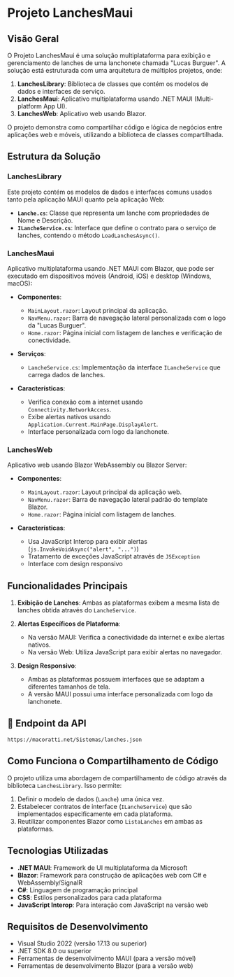 # Projeto LanchesMaui

## Visão Geral

O Projeto LanchesMaui é uma solução multiplataforma para exibição e gerenciamento de lanches de uma lanchonete chamada "Lucas Burguer". A solução está estruturada com uma arquitetura de múltiplos projetos, onde:

1. **LanchesLibrary**: Biblioteca de classes que contém os modelos de dados e interfaces de serviço.
2. **LanchesMaui**: Aplicativo multiplataforma usando .NET MAUI (Multi-platform App UI).
3. **LanchesWeb**: Aplicativo web usando Blazor.

O projeto demonstra como compartilhar código e lógica de negócios entre aplicações web e móveis, utilizando a biblioteca de classes compartilhada.

## Estrutura da Solução

### LanchesLibrary

Este projeto contém os modelos de dados e interfaces comuns usados tanto pela aplicação MAUI quanto pela aplicação Web:

- **`Lanche.cs`**: Classe que representa um lanche com propriedades de Nome e Descrição.
- **`ILancheService.cs`**: Interface que define o contrato para o serviço de lanches, contendo o método `LoadLanchesAsync()`.

### LanchesMaui

Aplicativo multiplataforma usando .NET MAUI com Blazor, que pode ser executado em dispositivos móveis (Android, iOS) e desktop (Windows, macOS):

- **Componentes**:
  - `MainLayout.razor`: Layout principal da aplicação.
  - `NavMenu.razor`: Barra de navegação lateral personalizada com o logo da "Lucas Burguer".
  - `Home.razor`: Página inicial com listagem de lanches e verificação de conectividade.

- **Serviços**:
  - `LancheService.cs`: Implementação da interface `ILancheService` que carrega dados de lanches.

- **Características**:
  - Verifica conexão com a internet usando `Connectivity.NetworkAccess`.
  - Exibe alertas nativos usando `Application.Current.MainPage.DisplayAlert`.
  - Interface personalizada com logo da lanchonete.

### LanchesWeb

Aplicativo web usando Blazor WebAssembly ou Blazor Server:

- **Componentes**:
  - `MainLayout.razor`: Layout principal da aplicação web.
  - `NavMenu.razor`: Barra de navegação lateral padrão do template Blazor.
  - `Home.razor`: Página inicial com listagem de lanches.

- **Características**:
  - Usa JavaScript Interop para exibir alertas (`js.InvokeVoidAsync("alert", "...")`)
  - Tratamento de exceções JavaScript através de `JSException`
  - Interface com design responsivo

## Funcionalidades Principais

1. **Exibição de Lanches**: Ambas as plataformas exibem a mesma lista de lanches obtida através do `LancheService`.

2. **Alertas Específicos de Plataforma**:
   - Na versão MAUI: Verifica a conectividade da internet e exibe alertas nativos.
   - Na versão Web: Utiliza JavaScript para exibir alertas no navegador.

3. **Design Responsivo**:
   - Ambas as plataformas possuem interfaces que se adaptam a diferentes tamanhos de tela.
   - A versão MAUI possui uma interface personalizada com logo da lanchonete.

## 🔗 Endpoint da API

```
https://macoratti.net/Sistemas/lanches.json
```

## Como Funciona o Compartilhamento de Código

O projeto utiliza uma abordagem de compartilhamento de código através da biblioteca `LanchesLibrary`. Isso permite:

1. Definir o modelo de dados (`Lanche`) uma única vez.
2. Estabelecer contratos de interface (`ILancheService`) que são implementados especificamente em cada plataforma.
3. Reutilizar componentes Blazor como `ListaLanches` em ambas as plataformas.

## Tecnologias Utilizadas

- **.NET MAUI**: Framework de UI multiplataforma da Microsoft
- **Blazor**: Framework para construção de aplicações web com C# e WebAssembly/SignalR
- **C#**: Linguagem de programação principal
- **CSS**: Estilos personalizados para cada plataforma
- **JavaScript Interop**: Para interação com JavaScript na versão web

## Requisitos de Desenvolvimento

- Visual Studio 2022 (versão 17.13 ou superior)
- .NET SDK 8.0 ou superior
- Ferramentas de desenvolvimento MAUI (para a versão móvel)
- Ferramentas de desenvolvimento Blazor (para a versão web)
